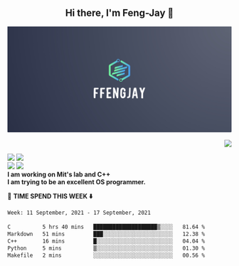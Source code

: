 <h2 align="center"> Hi there, I'm Feng-Jay 👋 </h2>  

![](https://github.com/Feng-Jay/DataStruct/blob/master/Image/1.png)  

<img align="right" src="https://github-readme-stats.vercel.app/api?username=Feng-Jay&show_icons=true&icon_color=CE1D2D&text_color=718096&bg_color=ffffff&hide_title=true" />


&emsp;

![](https://visitor-badge.glitch.me/badge?page_id=Feng-Jay.readme)
![](https://img.shields.io/badge/Concentrate-Cpp-blue)  
![](https://img.shields.io/badge/Rust-primer-orange)
![](https://img.shields.io/badge/Target-OS-9cf)  
**I am working on Mit's lab and C++**  
**I am trying to be an excellent OS programmer.**  


📘 **TIME SPEND THIS WEEK ⬇️**
<!--START_SECTION:waka-->
```text
Week: 11 September, 2021 - 17 September, 2021

C          5 hrs 40 mins   ████████████████████▒░░░░   81.64 % 
Markdown   51 mins         ███░░░░░░░░░░░░░░░░░░░░░░   12.38 % 
C++        16 mins         █░░░░░░░░░░░░░░░░░░░░░░░░   04.04 % 
Python     5 mins          ▒░░░░░░░░░░░░░░░░░░░░░░░░   01.30 % 
Makefile   2 mins          ░░░░░░░░░░░░░░░░░░░░░░░░░   00.56 % 
```
<!--END_SECTION:waka-->
